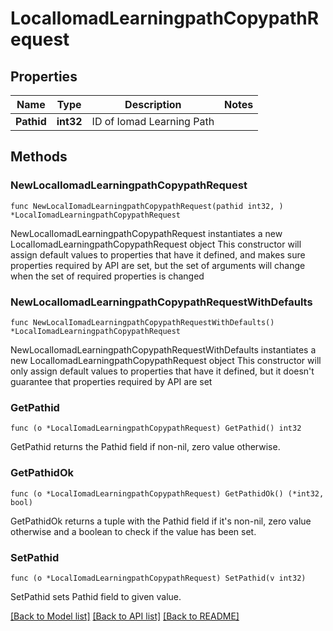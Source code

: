 # LocalIomadLearningpathCopypathRequest

## Properties

Name | Type | Description | Notes
------------ | ------------- | ------------- | -------------
**Pathid** | **int32** | ID of Iomad Learning Path | 

## Methods

### NewLocalIomadLearningpathCopypathRequest

`func NewLocalIomadLearningpathCopypathRequest(pathid int32, ) *LocalIomadLearningpathCopypathRequest`

NewLocalIomadLearningpathCopypathRequest instantiates a new LocalIomadLearningpathCopypathRequest object
This constructor will assign default values to properties that have it defined,
and makes sure properties required by API are set, but the set of arguments
will change when the set of required properties is changed

### NewLocalIomadLearningpathCopypathRequestWithDefaults

`func NewLocalIomadLearningpathCopypathRequestWithDefaults() *LocalIomadLearningpathCopypathRequest`

NewLocalIomadLearningpathCopypathRequestWithDefaults instantiates a new LocalIomadLearningpathCopypathRequest object
This constructor will only assign default values to properties that have it defined,
but it doesn't guarantee that properties required by API are set

### GetPathid

`func (o *LocalIomadLearningpathCopypathRequest) GetPathid() int32`

GetPathid returns the Pathid field if non-nil, zero value otherwise.

### GetPathidOk

`func (o *LocalIomadLearningpathCopypathRequest) GetPathidOk() (*int32, bool)`

GetPathidOk returns a tuple with the Pathid field if it's non-nil, zero value otherwise
and a boolean to check if the value has been set.

### SetPathid

`func (o *LocalIomadLearningpathCopypathRequest) SetPathid(v int32)`

SetPathid sets Pathid field to given value.



[[Back to Model list]](../README.md#documentation-for-models) [[Back to API list]](../README.md#documentation-for-api-endpoints) [[Back to README]](../README.md)


